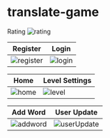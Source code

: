 # translate-game
Rating
![rating](https://user-images.githubusercontent.com/110013097/232291036-496028bb-82ad-4339-8707-fd386a236df0.png)

Register | Login 
-----|-----
![register](https://user-images.githubusercontent.com/110013097/232291080-c2958576-4ef7-4542-b9ff-8905b7426021.jpg) | ![login](https://user-images.githubusercontent.com/110013097/232291087-4009d56d-b7a5-4404-a853-ba2b12c5efe7.jpg)

Home | Level Settings
-----|-----
![home](https://user-images.githubusercontent.com/110013097/232291104-8b843cf0-8491-4d40-b088-8cecf640d9cb.png) | ![level](https://user-images.githubusercontent.com/110013097/232291127-56bcf7d1-6e59-4c46-95d6-86eac5681d4b.png)

Add Word | User Update
-----|-----
![addword](https://user-images.githubusercontent.com/110013097/232291169-01197b74-f2e9-4fb7-89d3-0090c8feda24.png) | ![userUpdate](https://user-images.githubusercontent.com/110013097/232291180-229edc06-5e4e-40db-a88b-b8bdd97a1732.png)
